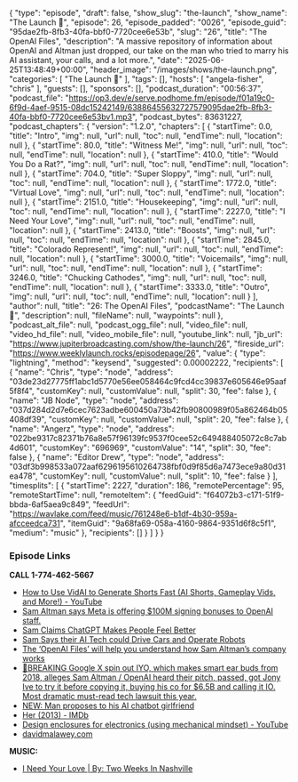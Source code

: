 {
  "type": "episode",
  "draft": false,
  "show_slug": "the-launch",
  "show_name": "The Launch 🚀",
  "episode": 26,
  "episode_padded": "0026",
  "episode_guid": "95dae2fb-8fb3-40fa-bbf0-7720cee6e53b",
  "slug": "26",
  "title": "The OpenAI Files",
  "description": "A massive repository of information about OpenAI and Altman just dropped, our take on the man who tried to marry his AI assistant, your calls, and a lot more.",
  "date": "2025-06-25T13:48:49+00:00",
  "header_image": "/images/shows/the-launch.png",
  "categories": [
    "The Launch 🚀"
  ],
  "tags": [],
  "hosts": [
    "angela-fisher",
    "chris"
  ],
  "guests": [],
  "sponsors": [],
  "podcast_duration": "00:56:37",
  "podcast_file": "https://op3.dev/e/serve.podhome.fm/episode/f01a19c0-6f9d-4aef-9515-08dc15242149/63886455632727579095dae2fb-8fb3-40fa-bbf0-7720cee6e53bv1.mp3",
  "podcast_bytes": 83631227,
  "podcast_chapters": {
    "version": "1.2.0",
    "chapters": [
      {
        "startTime": 0.0,
        "title": "Intro",
        "img": null,
        "url": null,
        "toc": null,
        "endTime": null,
        "location": null
      },
      {
        "startTime": 80.0,
        "title": "Witness Me!",
        "img": null,
        "url": null,
        "toc": null,
        "endTime": null,
        "location": null
      },
      {
        "startTime": 410.0,
        "title": "Would You Do a Rat?",
        "img": null,
        "url": null,
        "toc": null,
        "endTime": null,
        "location": null
      },
      {
        "startTime": 704.0,
        "title": "Super Sloppy",
        "img": null,
        "url": null,
        "toc": null,
        "endTime": null,
        "location": null
      },
      {
        "startTime": 1772.0,
        "title": "Virtual Love",
        "img": null,
        "url": null,
        "toc": null,
        "endTime": null,
        "location": null
      },
      {
        "startTime": 2151.0,
        "title": "Housekeeping",
        "img": null,
        "url": null,
        "toc": null,
        "endTime": null,
        "location": null
      },
      {
        "startTime": 2227.0,
        "title": "I Need Your Love",
        "img": null,
        "url": null,
        "toc": null,
        "endTime": null,
        "location": null
      },
      {
        "startTime": 2413.0,
        "title": "Boosts",
        "img": null,
        "url": null,
        "toc": null,
        "endTime": null,
        "location": null
      },
      {
        "startTime": 2845.0,
        "title": "Colorado Represent!",
        "img": null,
        "url": null,
        "toc": null,
        "endTime": null,
        "location": null
      },
      {
        "startTime": 3000.0,
        "title": "Voicemails",
        "img": null,
        "url": null,
        "toc": null,
        "endTime": null,
        "location": null
      },
      {
        "startTime": 3246.0,
        "title": "Chucking Cathodes",
        "img": null,
        "url": null,
        "toc": null,
        "endTime": null,
        "location": null
      },
      {
        "startTime": 3333.0,
        "title": "Outro",
        "img": null,
        "url": null,
        "toc": null,
        "endTime": null,
        "location": null
      }
    ],
    "author": null,
    "title": "26: The OpenAI Files",
    "podcastName": "The Launch 🚀",
    "description": null,
    "fileName": null,
    "waypoints": null
  },
  "podcast_alt_file": null,
  "podcast_ogg_file": null,
  "video_file": null,
  "video_hd_file": null,
  "video_mobile_file": null,
  "youtube_link": null,
  "jb_url": "https://www.jupiterbroadcasting.com/show/the-launch/26",
  "fireside_url": "https://www.weeklylaunch.rocks/episodepage/26",
  "value": {
    "type": "lightning",
    "method": "keysend",
    "suggested": 0.00002222,
    "recipients": [
      {
        "name": "Chris",
        "type": "node",
        "address": "03de23d27775ff1abc1d5770e56ee058464c9fcd4cc39837e605646e95aaf5f8f4",
        "customKey": null,
        "customValue": null,
        "split": 30,
        "fee": false
      },
      {
        "name": "JB Node",
        "type": "node",
        "address": "037d284d2d7e6cec7623adbe600450a73b42fb90800989f05a862464b05408df39",
        "customKey": null,
        "customValue": null,
        "split": 20,
        "fee": false
      },
      {
        "name": "Angerz",
        "type": "node",
        "address": "022be9317c82371b76a8e57f96139fc9537f0cee52c649488405072c8c7ab4d601",
        "customKey": "696969",
        "customValue": "14",
        "split": 30,
        "fee": false
      },
      {
        "name": "Editor Drew",
        "type": "node",
        "address": "03df3b998533a072aaf6296195610264738fbf0d9f85d6a7473ece9a80d31ea478",
        "customKey": null,
        "customValue": null,
        "split": 10,
        "fee": false
      }
    ],
    "timesplits": [
      {
        "startTime": 2227,
        "duration": 186,
        "remotePercentage": 95,
        "remoteStartTime": null,
        "remoteItem": {
          "feedGuid": "f64072b3-c171-51f9-bbda-6af5aea9c849",
          "feedUrl": "https://wavlake.com/feed/music/761248e6-b1df-4b30-959a-afcceedca731",
          "itemGuid": "9a68fa69-058a-4160-9864-9351d6f8c5f1",
          "medium": "music"
        },
        "recipients": []
      }
    ]
  }
}


### Episode Links

**CALL 1-774-462-5667**

* [How to Use VidAI to Generate Shorts Fast (AI Shorts, Gameplay Vids, and More!) - YouTube](https://www.youtube.com/watch?v=g_5V-Yjs5iY)
* [Sam Altman says Meta is offering $100M signing bonuses to OpenAI staff.](https://x.com/Yuchenj_UW/status/1935116041866330378)
* [Sam Claims ChatGPT Makes People Feel Better](https://x.com/tmnk09/status/1935315401392668868)
* [Sam Says their AI Tech could Drive Cars and Operate Robots](https://x.com/LuizaJarovsky/status/1935325237773558231)
* [The ‘OpenAI Files’ will help you understand how Sam Altman’s company works](https://www.theverge.com/openai/688783/the-openai-files-will-help-you-understand-how-sam-altmans-company-works)
* [🚨BREAKING Google X spin out IYO, which makes smart ear buds from 2018, alleges Sam Altman / OpenAI heard their pitch, passed, got Jony Ive to try it before copying it, buying his co for $6.5B and calling it IO. Most dramatic must-read tech lawsuit this year. ](https://x.com/deedydas/status/1937173385920106888?t=E9EIlRX-vHxbQ8g23lQU3A)
* [NEW: Man proposes to his AI chatbot girlfriend](https://x.com/collinrugg/status/1935490725397102920?t=E9EIlRX-vHxbQ8g23lQU3A)
* [Her (2013) - IMDb](https://www.imdb.com/title/tt1798709/?ref_=fn_all_ttl_1)
* [Design enclosures for electronics (using mechanical mindset) - YouTube](https://www.youtube.com/watch?v=i4oJTfp18eg)
* [davidmalawey.com](https://davidmalawey.com/)

**MUSIC:**

* [I Need Your Love | By: Two Weeks In Nashville](https://podcastindex.org/podcast/7387630)
